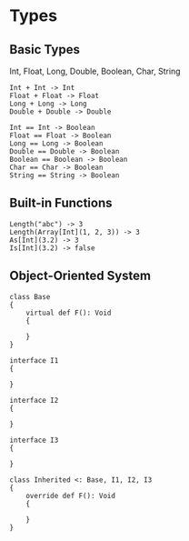 # Types

## Basic Types

Int, Float, Long, Double, Boolean, Char, String

```
Int + Int -> Int
Float + Float -> Float
Long + Long -> Long
Double + Double -> Double

Int == Int -> Boolean
Float == Float -> Boolean
Long == Long -> Boolean
Double == Double -> Boolean
Boolean == Boolean -> Boolean
Char == Char -> Boolean
String == String -> Boolean
```

## Built-in Functions

```
Length("abc") -> 3
Length(Array[Int](1, 2, 3)) -> 3
As[Int](3.2) -> 3
Is[Int](3.2) -> false
```

## Object-Oriented System

```
class Base
{
    virtual def F(): Void
    {

    }
}

interface I1
{

}

interface I2
{

}

interface I3
{

}

class Inherited <: Base, I1, I2, I3
{
    override def F(): Void
    {

    }
}
```